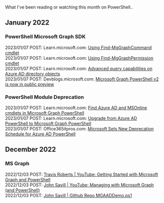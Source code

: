 What I've been reading or watching this month on PowerShell..


## January 2022

### PowerShell Microsoft Graph SDK

2023/01/07 POST: Learn.microsoft.com: [Using Find-MgGraphCommand cmdlet](https://learn.microsoft.com/en-us/powershell/microsoftgraph/find-mg-graph-command?view=graph-powershell-1.0)<br>
2023/01/07 POST: Learn.microsoft.com: [Using Find-MgGraphPermission cmdlet](https://learn.microsoft.com/en-us/powershell/microsoftgraph/find-mg-graph-permission?view=graph-powershell-1.0)<br>
2023/01/07 POST: Learn.microsoft.com: [Advanced query capabilities on Azure AD directory objects](https://learn.microsoft.com/en-us/graph/aad-advanced-queries?tabs=powershell)<br>
2023/01/07 POST: Devblogs.microsoft.com: [Microsoft Graph PowerShell v2 is now in public preview](https://devblogs.microsoft.com/microsoft365dev/microsoft-graph-powershell-v2-is-now-in-public-preview-half-the-size-and-will-speed-up-your-automations/)<br>

### PowerShell Module Deprecation
2023/01/07 POST: Learn.microsoft.com: [Find Azure AD and MSOnline cmdlets in Microsoft Graph PowerShell](https://learn.microsoft.com/en-us/powershell/microsoftgraph/azuread-msoline-cmdlet-map?view=graph-powershell-1.0)<br>
2023/01/07 POST: Learn.microsoft.com: [Upgrade from Azure AD PowerShell to Microsoft Graph PowerShell](https://learn.microsoft.com/en-us/powershell/microsoftgraph/migration-steps?view=graph-powershell-1.0)<br>
2023/01/07 POST: Office365itpros.com: [Microsoft Sets New Deprecation Schedule for Azure AD PowerShell](https://office365itpros.com/2022/03/17/azure-ad-powershell-deprecation/)<br>

## December 2022

### MS Graph
2022/12/03 POST: [Travis Roberts | YouTube: Getting Started with Microsoft Graph and PowerShell](https://www.youtube.com/watch?v=oilylijvbic)<br>
2022/12/03 POST: [John Savill | YouTube: Managing with Microsoft Graph (and PowerShell)](https://www.youtube.com/watch?v=bF8vkzXJsAY)<br>
2022/12/03 POST: [John Savill | Github Repo MGAADDemo.ps1](https://github.com/johnthebrit/RandomStuff/blob/master/AzureAD/MGAADDemo.ps1)
